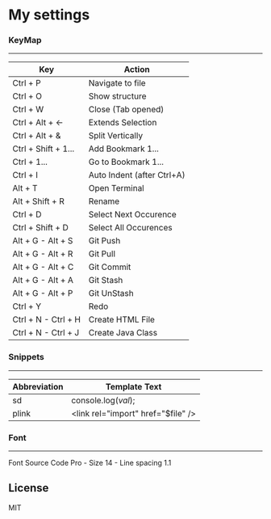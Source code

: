 # My settings

### KeyMap 
---

| Key | Action |
| ------ | ------ |
| Ctrl + P | Navigate to file |
| Ctrl + O | Show structure |
| Ctrl + W | Close (Tab opened) |
| Ctrl + Alt + &larr; | Extends Selection |
| Ctrl + Alt + & | Split Vertically |
| Ctrl + Shift + 1... | Add Bookmark 1... |
| Ctrl + 1... | Go to Bookmark 1... |
| Ctrl + I | Auto Indent (after Ctrl+A) |
| Alt + T | Open Terminal |
| Alt + Shift + R | Rename |
| Ctrl + D | Select Next Occurence |
| Ctrl + Shift + D | Select All Occurences |
| Alt + G - Alt + S | Git Push |
| Alt + G - Alt + R | Git Pull |
| Alt + G - Alt + C | Git Commit |
| Alt + G - Alt + A | Git Stash |
| Alt + G - Alt + P | Git UnStash |
| Ctrl + Y | Redo |
| Ctrl + N - Ctrl + H | Create HTML File |
| Ctrl + N - Ctrl + J | Create Java Class |


### Snippets
---

| Abbreviation | Template Text |
| ------ | ------ |
| sd    | console.log($val$); |
| plink    | <link rel=\"import" href="$file" /> |


### Font
---
Font Source Code Pro -
Size 14 -
Line spacing 1.1


License
----

MIT